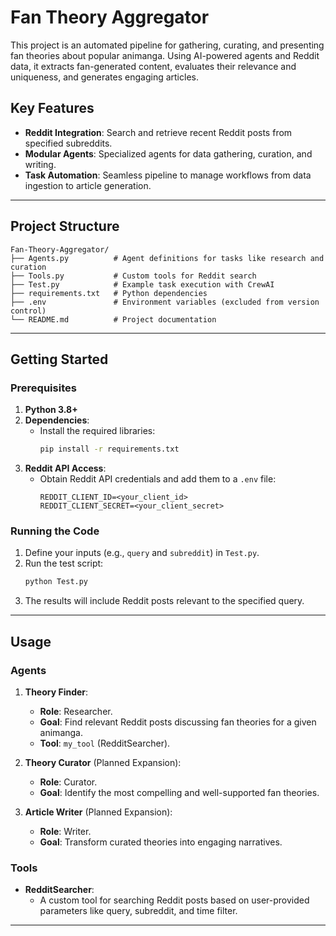 
# Fan Theory Aggregator

This project is an automated pipeline for gathering, curating, and presenting fan theories about popular animanga. Using AI-powered agents and Reddit data, it extracts fan-generated content, evaluates their relevance and uniqueness, and generates engaging articles.

## Key Features

- **Reddit Integration**: Search and retrieve recent Reddit posts from specified subreddits.
- **Modular Agents**: Specialized agents for data gathering, curation, and writing.
- **Task Automation**: Seamless pipeline to manage workflows from data ingestion to article generation.

---

## Project Structure

```plaintext
Fan-Theory-Aggregator/
├── Agents.py          # Agent definitions for tasks like research and curation
├── Tools.py           # Custom tools for Reddit search
├── Test.py            # Example task execution with CrewAI
├── requirements.txt   # Python dependencies
├── .env               # Environment variables (excluded from version control)
└── README.md          # Project documentation
```

---

## Getting Started

### Prerequisites

1. **Python 3.8+**
2. **Dependencies**:
   - Install the required libraries:
     ```bash
     pip install -r requirements.txt
     ```
3. **Reddit API Access**:
   - Obtain Reddit API credentials and add them to a `.env` file:
     ```plaintext
     REDDIT_CLIENT_ID=<your_client_id>
     REDDIT_CLIENT_SECRET=<your_client_secret>
     ```

### Running the Code

1. Define your inputs (e.g., `query` and `subreddit`) in `Test.py`.
2. Run the test script:
   ```bash
   python Test.py
   ```
3. The results will include Reddit posts relevant to the specified query.

---

## Usage

### Agents

1. **Theory Finder**:
   - **Role**: Researcher.
   - **Goal**: Find relevant Reddit posts discussing fan theories for a given animanga.
   - **Tool**: `my_tool` (RedditSearcher).

2. **Theory Curator** (Planned Expansion):
   - **Role**: Curator.
   - **Goal**: Identify the most compelling and well-supported fan theories.

3. **Article Writer** (Planned Expansion):
   - **Role**: Writer.
   - **Goal**: Transform curated theories into engaging narratives.

### Tools

- **RedditSearcher**:
  - A custom tool for searching Reddit posts based on user-provided parameters like query, subreddit, and time filter.

---
